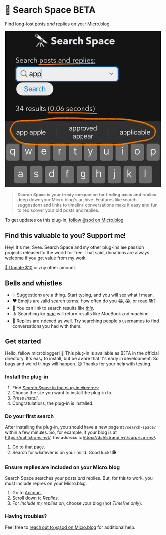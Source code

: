 # 🔭 Search Space BETA

Find long-lost posts *and* replies on your Micro.blog.

![](https://raw.githubusercontent.com/svendahlstrand/plugin-search-space/main/docs/screenshot.png)

> Search Space is your trusty companion for finding posts and replies deep down your Micro.blog's archive. Features like search suggestions and links to timeline conversations make it easy and fun to rediscover your old posts and replies.

To get updates on this plug-in, [follow @sod on Micro.blog](https://micro.blog/sod).

## Find this valuable to you? Support me!

Hey! It's me, Sven. Search Space and my other plug-ins are passion projects released to the world for free. That said, donations are always welcome if you get value from my work.

[💸 Donate $10](https://dahlstrand.net/donate/) or any other amount.

## Bells and whistles

* 💡 Suggestions are a thing. Start typing, and you will see what I mean.
* ❤️ Emojis are valid search terms. How often do you [😂](https://dahlstrand.net/search-space/?q=😂)</a>, [😭](https://dahlstrand.net/search-space/?q=😭), or read [📚](https://dahlstrand.net/search-space/?q=📚)?
* 🔗 You can link to search results like [*this*](https://dahlstrand.net/search-space/?q=this).
* 🪆 Searching for [*mac*](https://dahlstrand.net/search-space/?q=mac) will return results like *Mac*Book and *mac*hine.
* 💬 Replies are indexed as well. Try searching people's usernames to find conversations you had with them.

## Get started

Hello, fellow microblogger! 👋 This plug-in is available as BETA in the official directory. It's easy to install, but be aware that it's early in development. So bugs and weird things will happen. 😅 Thanks for your help with testing.

### Install the plug-in

1. Find [Search Space in the plug-in directory](https://micro.blog/account/plugins/view/).
2. Choose the site you want to install the plug-in to.
3. Press *Install*.
4. Congratulations, the plug-in is installed.

### Do your first search

After installing the plug-in, you should have a new page at `/search-space/` within a few minutes. So, for example, if your blog is at https://dahlstrand.net/, the address is https://dahlstrand.net/surprise-me/.

1. Go to that page.
2. Search for whatever is on your mind. Good luck! 🕵️

### Ensure replies are included on your Micro.blog

Search Space searches your posts *and* replies. But, for this to work, you must include replies on your Micro.blog.

1. Go to [Account](https://micro.blog/account).
2. Scroll down to *Replies*.
3. For *Include my replies on*, choose your blog (not *Timeline only*).

### Having troubles?

Feel free to [reach out to @sod on Micro.blog](https://micro.blog/sod) for additional help.
